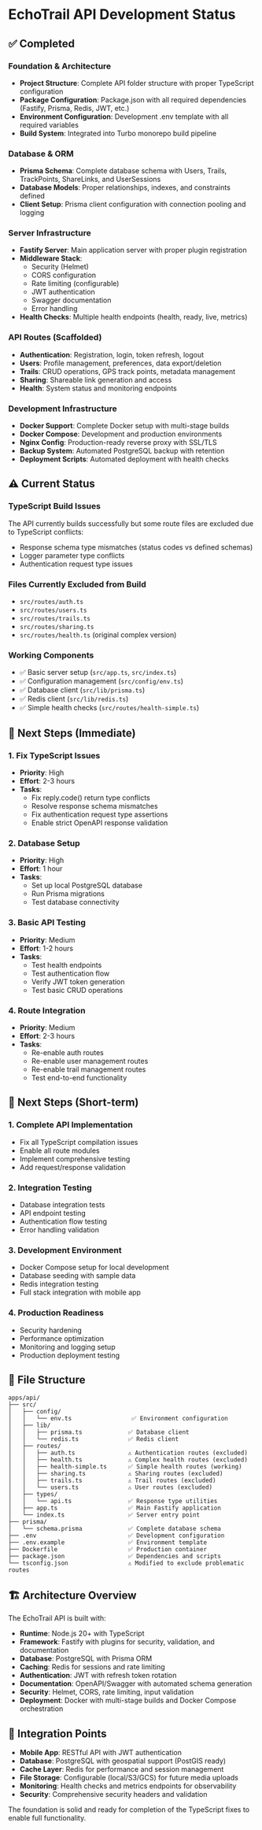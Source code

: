 # EchoTrail API Development Status

## ✅ Completed

### Foundation & Architecture
- **Project Structure**: Complete API folder structure with proper TypeScript configuration
- **Package Configuration**: Package.json with all required dependencies (Fastify, Prisma, Redis, JWT, etc.)
- **Environment Configuration**: Development .env template with all required variables
- **Build System**: Integrated into Turbo monorepo build pipeline

### Database & ORM
- **Prisma Schema**: Complete database schema with Users, Trails, TrackPoints, ShareLinks, and UserSessions
- **Database Models**: Proper relationships, indexes, and constraints defined
- **Client Setup**: Prisma client configuration with connection pooling and logging

### Server Infrastructure
- **Fastify Server**: Main application server with proper plugin registration
- **Middleware Stack**: 
  - Security (Helmet)
  - CORS configuration
  - Rate limiting (configurable)
  - JWT authentication
  - Swagger documentation
  - Error handling
- **Health Checks**: Multiple health endpoints (health, ready, live, metrics)

### API Routes (Scaffolded)
- **Authentication**: Registration, login, token refresh, logout
- **Users**: Profile management, preferences, data export/deletion
- **Trails**: CRUD operations, GPS track points, metadata management
- **Sharing**: Shareable link generation and access
- **Health**: System status and monitoring endpoints

### Development Infrastructure
- **Docker Support**: Complete Docker setup with multi-stage builds
- **Docker Compose**: Development and production environments
- **Nginx Config**: Production-ready reverse proxy with SSL/TLS
- **Backup System**: Automated PostgreSQL backup with retention
- **Deployment Scripts**: Automated deployment with health checks

## ⚠️ Current Status

### TypeScript Build Issues
The API currently builds successfully but some route files are excluded due to TypeScript conflicts:
- Response schema type mismatches (status codes vs defined schemas)
- Logger parameter type conflicts
- Authentication request type issues

### Files Currently Excluded from Build
- `src/routes/auth.ts`
- `src/routes/users.ts` 
- `src/routes/trails.ts`
- `src/routes/sharing.ts`
- `src/routes/health.ts` (original complex version)

### Working Components
- ✅ Basic server setup (`src/app.ts`, `src/index.ts`)
- ✅ Configuration management (`src/config/env.ts`)
- ✅ Database client (`src/lib/prisma.ts`)
- ✅ Redis client (`src/lib/redis.ts`)
- ✅ Simple health checks (`src/routes/health-simple.ts`)

## 🔧 Next Steps (Immediate)

### 1. Fix TypeScript Issues
- **Priority**: High
- **Effort**: 2-3 hours
- **Tasks**:
  - Fix reply.code() return type conflicts
  - Resolve response schema mismatches
  - Fix authentication request type assertions
  - Enable strict OpenAPI response validation

### 2. Database Setup
- **Priority**: High
- **Effort**: 1 hour
- **Tasks**:
  - Set up local PostgreSQL database
  - Run Prisma migrations
  - Test database connectivity

### 3. Basic API Testing
- **Priority**: Medium
- **Effort**: 1-2 hours
- **Tasks**:
  - Test health endpoints
  - Test authentication flow
  - Verify JWT token generation
  - Test basic CRUD operations

### 4. Route Integration
- **Priority**: Medium
- **Effort**: 2-3 hours
- **Tasks**:
  - Re-enable auth routes
  - Re-enable user management routes
  - Re-enable trail management routes
  - Test end-to-end functionality

## 🚀 Next Steps (Short-term)

### 1. Complete API Implementation
- Fix all TypeScript compilation issues
- Enable all route modules
- Implement comprehensive testing
- Add request/response validation

### 2. Integration Testing
- Database integration tests
- API endpoint testing
- Authentication flow testing
- Error handling validation

### 3. Development Environment
- Docker Compose setup for local development
- Database seeding with sample data
- Redis integration testing
- Full stack integration with mobile app

### 4. Production Readiness
- Security hardening
- Performance optimization
- Monitoring and logging setup
- Production deployment testing

## 📁 File Structure

```
apps/api/
├── src/
│   ├── config/
│   │   └── env.ts                 ✅ Environment configuration
│   ├── lib/
│   │   ├── prisma.ts             ✅ Database client
│   │   └── redis.ts              ✅ Redis client
│   ├── routes/
│   │   ├── auth.ts               ⚠️ Authentication routes (excluded)
│   │   ├── health.ts             ⚠️ Complex health routes (excluded)
│   │   ├── health-simple.ts      ✅ Simple health routes (working)
│   │   ├── sharing.ts            ⚠️ Sharing routes (excluded)
│   │   ├── trails.ts             ⚠️ Trail routes (excluded)
│   │   └── users.ts              ⚠️ User routes (excluded)
│   ├── types/
│   │   └── api.ts                ✅ Response type utilities
│   ├── app.ts                    ✅ Main Fastify application
│   └── index.ts                  ✅ Server entry point
├── prisma/
│   └── schema.prisma             ✅ Complete database schema
├── .env                          ✅ Development configuration
├── .env.example                  ✅ Environment template
├── Dockerfile                    ✅ Production container
├── package.json                  ✅ Dependencies and scripts
└── tsconfig.json                 ⚠️ Modified to exclude problematic routes
```

## 🏗️ Architecture Overview

The EchoTrail API is built with:
- **Runtime**: Node.js 20+ with TypeScript
- **Framework**: Fastify with plugins for security, validation, and documentation
- **Database**: PostgreSQL with Prisma ORM
- **Caching**: Redis for sessions and rate limiting
- **Authentication**: JWT with refresh token rotation
- **Documentation**: OpenAPI/Swagger with automated schema generation
- **Security**: Helmet, CORS, rate limiting, input validation
- **Deployment**: Docker with multi-stage builds and Docker Compose orchestration

## 🔗 Integration Points

- **Mobile App**: RESTful API with JWT authentication
- **Database**: PostgreSQL with geospatial support (PostGIS ready)
- **Cache Layer**: Redis for performance and session management
- **File Storage**: Configurable (local/S3/GCS) for future media uploads
- **Monitoring**: Health checks and metrics endpoints for observability
- **Security**: Comprehensive security headers and validation

The foundation is solid and ready for completion of the TypeScript fixes to enable full functionality.
